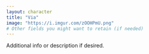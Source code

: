 ```yaml
---
layout: character
title: "Via"
image: "https://i.imgur.com/zOOHPmU.png"
# Other fields you might want to retain (if needed)
---
```

Additional info or description if desired.
